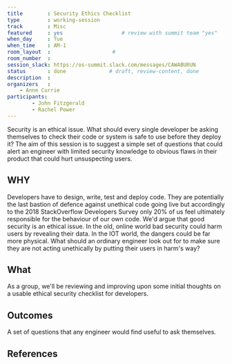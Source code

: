 ```yaml
---
title        : Security Ethics Checklist
type         : working-session
track        : Misc
featured     : yes                   # review with summit team "yes"
when_day     : Tue
when_time    : AM-1
room_layout  :                    #
room_number  :
session_slack: https://os-summit.slack.com/messages/CAWABURUN
status       : done              # draft, review-content, done
description  :
organizers   :
    - Anne Currie
participants:
        - John Fitzgerald
        - Rachel Power
---
```


Security is an ethical issue. What should every single developer be asking themselves to check their code or system is safe to use before they deploy it? The aim of this session is to suggest a simple set of questions that could alert an engineer with limited security knowledge to obvious flaws in their product that could hurt unsuspecting users.

## WHY

Developers have to design, write, test and deploy code. They are potentially the last bastion of defence against unethical code going live but accordingly to the 2018 StackOverflow Developers Survey only 20% of us feel ultimately responsible for the behaviour of our own code. We'd argue that good security is an ethical issue. In the old, online world bad security could harm users by revealing their data. In the IOT world, the dangers could be far more physical. What should an ordinary engineer look out for to make sure they are not acting unethically by putting their users in harm's way?

## What

As a group, we'll be reviewing and improving upon some initial thoughts on a usable ethical security checklist for developers.

## Outcomes

A set of questions that any engineer would find useful to ask themselves.

## References
